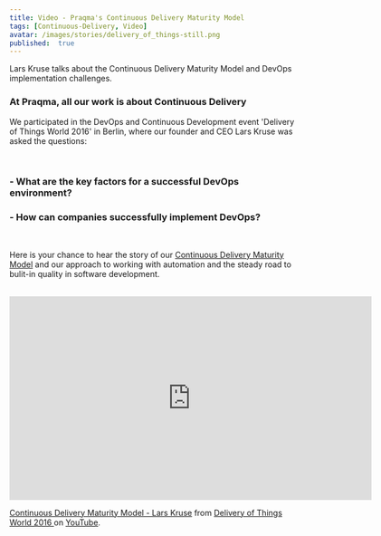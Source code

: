 ```yaml
---
title: Video - Praqma's Continuous Delivery Maturity Model
tags: [Continuous-Delivery, Video]
avatar: /images/stories/delivery_of_things-still.png
published:  true
---
```


Lars Kruse talks about the Continuous Delivery Maturity Model and DevOps implementation challenges.

<!--break-->


### At Praqma, all our work is about Continuous Delivery

We participated in the DevOps and Continuous Development event 'Delivery of Things World 2016' in Berlin, where our founder and CEO Lars Kruse was asked the questions:

<br/>

### - What are the key factors for a successful DevOps environment?

### - How can companies successfully implement DevOps?


<br/>


Here is your chance to hear the story of our [Continuous Delivery Maturity Model](http://code-maturity.praqma.com/) and our approach to working with automation and the steady road to bulit-in quality in software development.

<br/>


<iframe width="640" height="360" src="https://www.youtube.com/embed/wtOahBUaUNs" frameborder="0" allowfullscreen></iframe>
<p><a href="https://www.youtube.com/watch?v=wtOahBUaUNs">Continuous Delivery Maturity Model - Lars Kruse</a> from <a href="http://deliveryofthingsworld.com/en/">Delivery of Things World 2016 </a> on <a href="https://youtube.com">YouTube</a>.</p>
